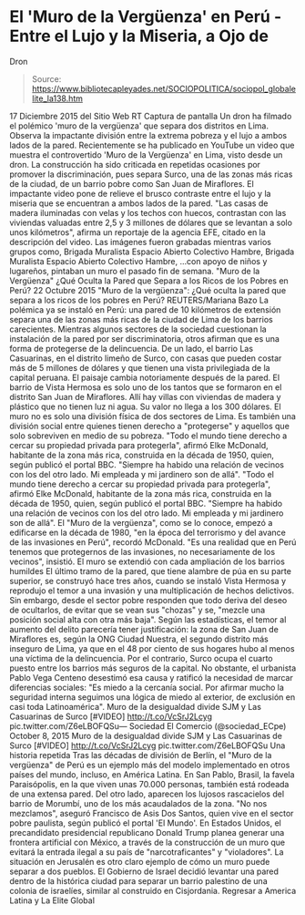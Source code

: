 # El 'Muro de la Vergüenza' en Perú - Entre el Lujo y la Miseria, a Ojo de 
Dron

> Source: https://www.bibliotecapleyades.net/SOCIOPOLITICA/sociopol_globalelite_la138.htm

17 Diciembre 2015
del Sitio Web RT
Captura de pantalla
Un dron ha filmado
el polémico 'muro de la vergüenza'
que separa dos distritos en Lima.
Observa la impactante división
entre la extrema pobreza y
el lujo a ambos lados de la pared.
Recientemente se ha publicado en YouTube un video que muestra el controvertido 'Muro de la Vergüenza' en Lima, visto desde un dron.
La construcción ha sido criticada en repetidas ocasiones por promover la discriminación, pues separa Surco, una de las zonas más ricas de la ciudad, de un barrio pobre como San Juan de Miraflores. El impactante video pone de relieve el brusco contraste entre el lujo y la miseria que se encuentran a ambos lados de la pared.
"Las casas de madera iluminadas con velas y los techos con huecos, contrastan con las viviendas valuadas entre 2,5 y 3 millones de dólares que se levantan a solo unos kilómetros", afirma un reportaje de la agencia EFE, citado en la descripción del video.
Las imágenes fueron grabadas mientras varios grupos como,
Brigada Muralista Espacio Abierto Colectivo Hambre,
Brigada Muralista
Espacio Abierto
Colectivo Hambre,
...con apoyo de niños y lugareños, pintaban un muro el pasado fin de semana.
"Muro de la Vergüenza"
¿Qué Oculta la Pared que Separa a los Ricos de los Pobres en Perú? 22 Octubre 2015
"Muro de la vergüenza":
¿Qué oculta la pared que separa
a los ricos de los pobres en Perú?
REUTERS/Mariana Bazo
La polémica ya se instaló en Perú:
una pared de 10 kilómetros de extensión
separa una de las zonas más ricas de la ciudad de Lima
de los barrios carecientes.
Mientras algunos sectores de la sociedad
cuestionan la instalación de la pared por ser discriminatoria,
otros afirman que es una forma de
protegerse de la delincuencia.
De un lado, el barrio Las Casuarinas, en el distrito limeño de Surco, con casas que pueden costar más de 5 millones de dólares y que tienen una vista privilegiada de la capital peruana.
El paisaje cambia notoriamente después de la pared.
El barrio de Vista Hermosa es solo uno de los tantos que se formaron en el distrito San Juan de Miraflores. Allí hay villas con viviendas de madera y plástico que no tienen luz ni agua. Su valor no llega a los 300 dólares.
El muro no es solo una división física de dos sectores de Lima.
Es también una división social entre quienes tienen derecho a "protegerse" y aquellos que solo sobreviven en medio de su pobreza.
"Todo el mundo tiene derecho a cercar su propiedad privada para protegerla", afirmó Elke McDonald, habitante de la zona más rica, construida en la década de 1950, quien, según publicó el portal BBC. "Siempre ha habido una relación de vecinos con los del otro lado. Mi empleada y mi jardinero son de allá".
"Todo el mundo tiene derecho a cercar su propiedad privada para protegerla", afirmó Elke McDonald, habitante de la zona más rica, construida en la década de 1950, quien, según publicó el portal BBC.
"Siempre ha habido una relación de vecinos con los del otro lado. Mi empleada y mi jardinero son de allá".
El "Muro de la vergüenza", como se lo conoce, empezó a edificarse en la década de 1980,
"en la época del terrorismo y del avance de las invasiones en Perú", recordó McDonald. "Es una realidad que en Perú tenemos que protegernos de las invasiones, no necesariamente de los vecinos", insistió.
El muro se extendió con cada ampliación de los barrios humildes
El último tramo de la pared, que tiene alambre de púa en su parte superior, se construyó hace tres años, cuando se instaló Vista Hermosa y reprodujo el temor a una invasión y una multiplicación de hechos delictivos.
Sin embargo, desde el sector pobre responden que todo deriva del deseo de ocultarlos, de evitar que se vean sus "chozas" y se,
"mezcle una posición social alta con otra más baja".
Según las estadísticas, el temor al aumento del delito parecería tener justificación:
la zona de San Juan de Miraflores es, según la ONG Ciudad Nuestra, el segundo distrito más inseguro de Lima, ya que en el 48 por ciento de sus hogares hubo al menos una víctima de la delincuencia.
Por el contrario, Surco ocupa el cuarto puesto entre los barrios más seguros de la capital.
No obstante, el urbanista Pablo Vega Centeno desestimó esa causa y ratificó la necesidad de marcar diferencias sociales:
"Es miedo a la cercanía social. Por afirmar mucho la seguridad interna seguimos una lógica de miedo al exterior, de exclusión en casi toda Latinoamérica".
Muro de la desigualdad divide SJM y Las Casuarinas de Surco [#VIDEO] http://t.co/VcSrJ2Lcyg pic.twitter.com/Z6eLBOFQSu— Sociedad El Comercio (@sociedad_ECpe) October 8, 2015
Muro de la desigualdad divide SJM y Las Casuarinas de Surco [#VIDEO] http://t.co/VcSrJ2Lcyg pic.twitter.com/Z6eLBOFQSu
Una historia repetida
Tras las décadas de división de Berlín, el "Muro de la vergüenza" de Perú es un ejemplo más del modelo implementado en otros países del mundo, incluso, en América Latina.
En San Pablo, Brasil, la favela Paraisópolis, en la que viven unas 70.000 personas, también está rodeada de una extensa pared.
Del otro lado, aparecen los lujosos rascacielos del barrio de Morumbí, uno de los más acaudalados de la zona.
"No nos mezclamos", aseguró Francisco de Asis Dos Santos, quien vive en el sector pobre paulista, según publicó el portal 'El Mundo'.
En Estados Unidos, el precandidato presidencial republicano Donald Trump planea generar una frontera artificial con México, a través de la construcción de un muro que evitará la entrada ilegal a su país de "narcotraficantes" y "violadores".
La situación en Jerusalén es otro claro ejemplo de cómo un muro puede separar a dos pueblos.
El Gobierno de Israel decidió levantar una pared dentro de la histórica ciudad para separar un barrio palestino de una colonia de israelíes, similar al construido en Cisjordania.
Regresar a America Latina y La Elite Global
